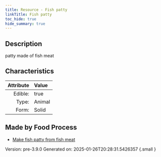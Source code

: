 ```yaml
---
title: Resource - Fish patty
linkTitle: Fish patty
toc_hide: true
hide_summary: true
---
```


## Description
&#10;&#9;&#9;patty made of fish meat

## Characteristics

| Attribute      | Value |
|--------:|:------|
|Edible:|true|
|Type:|Animal|
|Form:|Solid|
 



## Made by Food Process

- [Make fish patty from fish meat](/docs/definitions/food/make-fish-patty-from-fish-meat)

    

Version: pre-3.9.0 Generated on: 2025-01-26T20:28:31.5426357
{.small }

